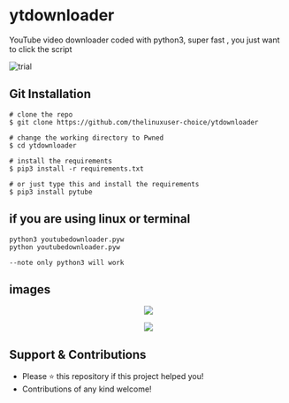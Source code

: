 # ytdownloader
YouTube video downloader coded with python3, super fast , you just want to click the script

![trial](assets/)


## Git Installation
```
# clone the repo
$ git clone https://github.com/thelinuxuser-choice/ytdownloader

# change the working directory to Pwned
$ cd ytdownloader

# install the requirements 
$ pip3 install -r requirements.txt

# or just type this and install the requirements 
$ pip3 install pytube
```

## if you are using linux or terminal

```
python3 youtubedownloader.pyw 
python youtubedownloader.pyw 

--note only python3 will work 
```
## images
<p align="center">
  <img src="/assets/">
</p>
<p align="center">
  <img src="/assets/">
</p>


## Support & Contributions
- Please ⭐️ this repository if this project helped you!
- Contributions of any kind welcome!
